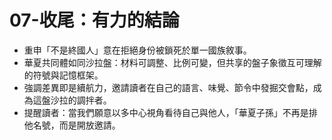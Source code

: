 # 07-收尾：有力的結論

- 重申「不是終國人」意在拒絕身份被鎖死於單一國族敘事。
- 華夏共同體如同沙拉盤：材料可調整、比例可變，但共享的盤子象徵互可理解的符號與記憶框架。
- 強調差異即是續航力，邀請讀者在自己的語言、味覺、節令中發掘交會點，成為這盤沙拉的調拌者。
- 提醒讀者：當我們願意以多中心視角看待自己與他人，「華夏子孫」不再是排他名號，而是開放邀請。
